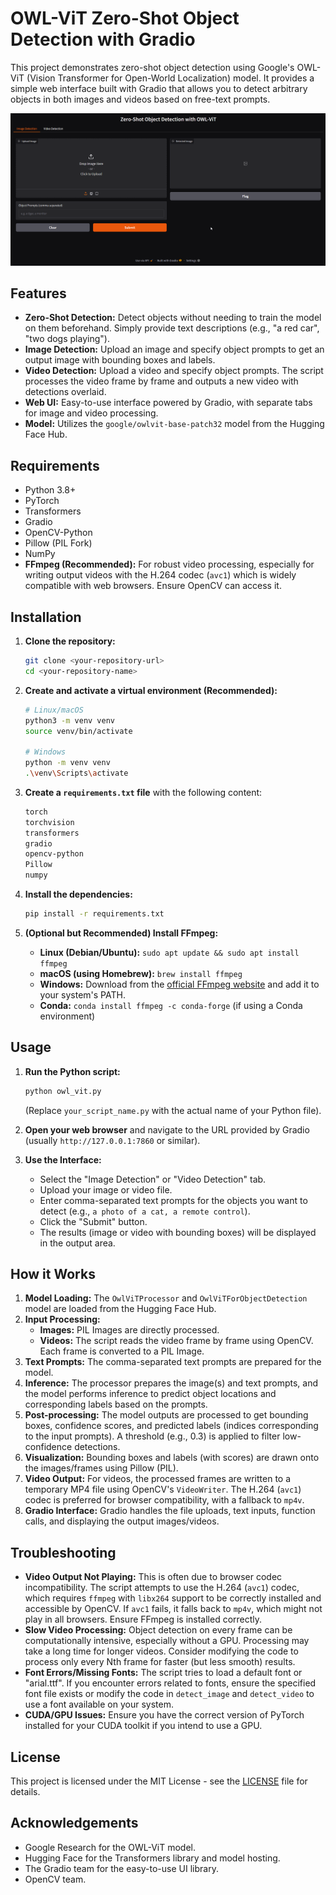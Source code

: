 # OWL-ViT Zero-Shot Object Detection with Gradio

This project demonstrates zero-shot object detection using Google's OWL-ViT (Vision Transformer for Open-World Localization) model. It provides a simple web interface built with Gradio that allows you to detect arbitrary objects in both images and videos based on free-text prompts.

![Gradio Interface Placeholder](images\placeholder.png)

## Features

*   **Zero-Shot Detection:** Detect objects without needing to train the model on them beforehand. Simply provide text descriptions (e.g., "a red car", "two dogs playing").
*   **Image Detection:** Upload an image and specify object prompts to get an output image with bounding boxes and labels.
*   **Video Detection:** Upload a video and specify object prompts. The script processes the video frame by frame and outputs a new video with detections overlaid.
*   **Web UI:** Easy-to-use interface powered by Gradio, with separate tabs for image and video processing.
*   **Model:** Utilizes the `google/owlvit-base-patch32` model from the Hugging Face Hub.

## Requirements

*   Python 3.8+
*   PyTorch
*   Transformers
*   Gradio
*   OpenCV-Python
*   Pillow (PIL Fork)
*   NumPy
*   **FFmpeg (Recommended):** For robust video processing, especially for writing output videos with the H.264 codec (`avc1`) which is widely compatible with web browsers. Ensure OpenCV can access it.

## Installation

1.  **Clone the repository:**
    ```bash
    git clone <your-repository-url>
    cd <your-repository-name>
    ```

2.  **Create and activate a virtual environment (Recommended):**
    ```bash
    # Linux/macOS
    python3 -m venv venv
    source venv/bin/activate

    # Windows
    python -m venv venv
    .\venv\Scripts\activate
    ```

3.  **Create a `requirements.txt` file** with the following content:
    ```txt
    torch
    torchvision
    transformers
    gradio
    opencv-python
    Pillow
    numpy
    ```

4.  **Install the dependencies:**
    ```bash
    pip install -r requirements.txt
    ```

5.  **(Optional but Recommended) Install FFmpeg:**
    *   **Linux (Debian/Ubuntu):** `sudo apt update && sudo apt install ffmpeg`
    *   **macOS (using Homebrew):** `brew install ffmpeg`
    *   **Windows:** Download from the [official FFmpeg website](https://ffmpeg.org/download.html) and add it to your system's PATH.
    *   **Conda:** `conda install ffmpeg -c conda-forge` (if using a Conda environment)

## Usage

1.  **Run the Python script:**
    ```bash
    python owl_vit.py
    ```
    (Replace `your_script_name.py` with the actual name of your Python file).

2.  **Open your web browser** and navigate to the URL provided by Gradio (usually `http://127.0.0.1:7860` or similar).

3.  **Use the Interface:**
    *   Select the "Image Detection" or "Video Detection" tab.
    *   Upload your image or video file.
    *   Enter comma-separated text prompts for the objects you want to detect (e.g., `a photo of a cat, a remote control`).
    *   Click the "Submit" button.
    *   The results (image or video with bounding boxes) will be displayed in the output area.

## How it Works

1.  **Model Loading:** The `OwlViTProcessor` and `OwlViTForObjectDetection` model are loaded from the Hugging Face Hub.
2.  **Input Processing:**
    *   **Images:** PIL Images are directly processed.
    *   **Videos:** The script reads the video frame by frame using OpenCV. Each frame is converted to a PIL Image.
3.  **Text Prompts:** The comma-separated text prompts are prepared for the model.
4.  **Inference:** The processor prepares the image(s) and text prompts, and the model performs inference to predict object locations and corresponding labels based on the prompts.
5.  **Post-processing:** The model outputs are processed to get bounding boxes, confidence scores, and predicted labels (indices corresponding to the input prompts). A threshold (e.g., 0.3) is applied to filter low-confidence detections.
6.  **Visualization:** Bounding boxes and labels (with scores) are drawn onto the images/frames using Pillow (PIL).
7.  **Video Output:** For videos, the processed frames are written to a temporary MP4 file using OpenCV's `VideoWriter`. The H.264 (`avc1`) codec is preferred for browser compatibility, with a fallback to `mp4v`.
8.  **Gradio Interface:** Gradio handles the file uploads, text inputs, function calls, and displaying the output images/videos.

## Troubleshooting

*   **Video Output Not Playing:** This is often due to browser codec incompatibility. The script attempts to use the H.264 (`avc1`) codec, which requires `ffmpeg` with `libx264` support to be correctly installed and accessible by OpenCV. If `avc1` fails, it falls back to `mp4v`, which might not play in all browsers. Ensure FFmpeg is installed correctly.
*   **Slow Video Processing:** Object detection on every frame can be computationally intensive, especially without a GPU. Processing may take a long time for longer videos. Consider modifying the code to process only every Nth frame for faster (but less smooth) results.
*   **Font Errors/Missing Fonts:** The script tries to load a default font or "arial.ttf". If you encounter errors related to fonts, ensure the specified font file exists or modify the code in `detect_image` and `detect_video` to use a font available on your system.
*   **CUDA/GPU Issues:** Ensure you have the correct version of PyTorch installed for your CUDA toolkit if you intend to use a GPU.

## License

This project is licensed under the MIT License - see the [LICENSE](LICENSE) file for details.

## Acknowledgements

*   Google Research for the OWL-ViT model.
*   Hugging Face for the Transformers library and model hosting.
*   The Gradio team for the easy-to-use UI library.
*   OpenCV team.